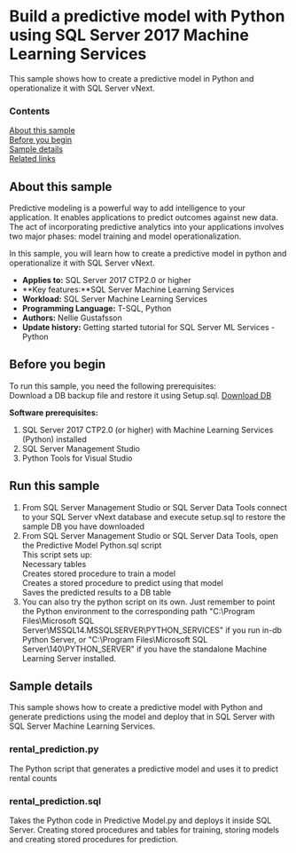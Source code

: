 # Build a predictive model with Python using SQL Server 2017 Machine Learning Services

This sample shows how to create a predictive model in Python and operationalize it with SQL Server vNext.

### Contents

[About this sample](#about-this-sample)<br/>
[Before you begin](#before-you-begin)<br/>
[Sample details](#sample-details)<br/>
[Related links](#related-links)<br/>


<a name=about-this-sample></a>

## About this sample

Predictive modeling is a powerful way to add intelligence to your application. It enables applications to predict outcomes against new data.
The act of incorporating predictive analytics into your applications involves two major phases: 
model training and model operationalization.

In this sample, you will learn how to create a predictive model in python and operationalize it with SQL Server vNext.


<!-- Delete the ones that don't apply -->
- **Applies to:** SQL Server 2017 CTP2.0 or higher
- **Key features:**SQL Server Machine Learning Services 
- **Workload:** SQL Server Machine Learning Services
- **Programming Language:** T-SQL, Python
- **Authors:** Nellie Gustafsson
- **Update history:** Getting started tutorial for SQL Server ML Services - Python 

<a name=before-you-begin></a>

## Before you begin

To run this sample, you need the following prerequisites: </br>
Download a DB backup file and restore it using Setup.sql. [Download DB](https://deve2e.azureedge.net/sqlchoice/static/TutorialDB.bak)

**Software prerequisites:**

<!-- Examples -->
1. SQL Server 2017 CTP2.0 (or higher) with Machine Learning Services (Python) installed
2. SQL Server Management Studio
3. Python Tools for Visual Studio

## Run this sample
1. From SQL Server Management Studio or SQL Server Data Tools connect to your SQL Server vNext database and execute setup.sql to restore the sample DB you have downloaded </br>
2. From SQL Server Management Studio or SQL Server Data Tools, open the Predictive Model Python.sql script </br>
This script sets up: </br>
Necessary tables </br>
Creates stored procedure to train a model </br>
Creates a stored procedure to predict using that model </br>
Saves the predicted results to a DB table </br>
3. You can also try the python script on its own. Just remember to point the Python environment to the corresponding path "C:\Program Files\Microsoft SQL Server\MSSQL14.MSSQLSERVER\PYTHON_SERVICES" if you run in-db Python Server, or 
"C:\Program Files\Microsoft SQL Server\140\PYTHON_SERVER" if you have the standalone Machine Learning Server installed.

<a name=sample-details></a>

## Sample details

This sample shows how to create a predictive model with Python and generate predictions using the model and deploy that in SQL Server with SQL Server Machine Learning Services. 

### rental_prediction.py
The Python script that generates a predictive model and uses it to predict rental counts

###  rental_prediction.sql
Takes the Python code in Predictive Model.py and deploys it inside SQL Server. Creating stored procedures and tables for training, storing models and creating stored procedures for prediction.








